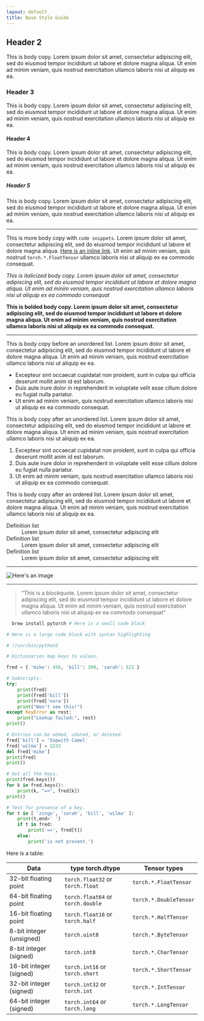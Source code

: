 ```yaml
---
layout: default
title: Base Style Guide
---
```


## Header 2
This is body copy. Lorem ipsum dolor sit amet, consectetur adipiscing elit, sed do eiusmod tempor incididunt ut labore et dolore magna aliqua. Ut enim ad minim veniam, quis nostrud exercitation ullamco laboris nisi ut aliquip ex ea.

### Header 3

This is body copy. Lorem ipsum dolor sit amet, consectetur adipiscing elit, sed do eiusmod tempor incididunt ut labore et dolore magna aliqua. Ut enim ad minim veniam, quis nostrud exercitation ullamco laboris nisi ut aliquip ex ea.

#### Header 4

This is body copy. Lorem ipsum dolor sit amet, consectetur adipiscing elit, sed do eiusmod tempor incididunt ut labore et dolore magna aliqua. Ut enim ad minim veniam, quis nostrud exercitation ullamco laboris nisi ut aliquip ex ea.

##### Header 5

This is body copy. Lorem ipsum dolor sit amet, consectetur adipiscing elit, sed do eiusmod tempor incididunt ut labore et dolore magna aliqua. Ut enim ad minim veniam, quis nostrud exercitation ullamco laboris nisi ut aliquip ex ea.

---

This is more body copy with `code snippets`. Lorem ipsum dolor sit amet, consectetur adipiscing elit, sed do eiusmod tempor incididunt ut labore et dolore magna aliqua. [Here is an inline link](#). Ut enim ad minim veniam, quis nostrud `torch.*.FloatTensor` ullamco laboris nisi ut aliquip ex ea commodo consequat.

_This is italicized body copy. Lorem ipsum dolor sit amet, consectetur adipiscing elit, sed do eiusmod tempor incididunt ut labore et dolore magna aliqua. Ut enim ad minim veniam, quis nostrud exercitation ullamco laboris nisi ut aliquip ex ea commodo consequat_

**This is bolded body copy. Lorem ipsum dolor sit amet, consectetur adipiscing elit, sed do eiusmod tempor incididunt ut labore et dolore magna aliqua. Ut enim ad minim veniam, quis nostrud exercitation ullamco laboris nisi ut aliquip ex ea commodo consequat.**

---

This is body copy before an unordered list. Lorem ipsum dolor sit amet, consectetur adipiscing elit, sed do eiusmod tempor incididunt ut labore et dolore magna aliqua. Ut enim ad minim veniam, quis nostrud exercitation ullamco laboris nisi ut aliquip ex ea.

- Excepteur sint occaecat cupidatat non proident, sunt in culpa qui officia deserunt mollit anim id est laborum.
- Duis aute irure dolor in reprehenderit in voluptate velit esse cillum dolore eu fugiat nulla pariatur.
- Ut enim ad minim veniam, quis nostrud exercitation ullamco laboris nisi ut aliquip ex ea commodo consequat.

This is body copy after an unordered list. Lorem ipsum dolor sit amet, consectetur adipiscing elit, sed do eiusmod tempor incididunt ut labore et dolore magna aliqua. Ut enim ad minim veniam, quis nostrud exercitation ullamco laboris nisi ut aliquip ex ea.

1. Excepteur sint occaecat cupidatat non proident, sunt in culpa qui officia deserunt mollit anim id est laborum.
2. Duis aute irure dolor in reprehenderit in voluptate velit esse cillum dolore eu fugiat nulla pariatur.
3. Ut enim ad minim veniam, quis nostrud exercitation ullamco laboris nisi ut aliquip ex ea commodo consequat.

This is body copy after an ordered list. Lorem ipsum dolor sit amet, consectetur adipiscing elit, sed do eiusmod tempor incididunt ut labore et dolore magna aliqua. Ut enim ad minim veniam, quis nostrud exercitation ullamco laboris nisi ut aliquip ex ea.

<dl>
  <dt>Definition list</dt>
  <dd>Lorem ipsum dolor sit amet, consectetur adipiscing elit</dd>

  <dt>Definition list</dt>
  <dd>Lorem ipsum dolor sit amet, consectetur adipiscing elit</dd>

  <dt>Definition list</dt>
  <dd>Lorem ipsum dolor sit amet, consectetur adipiscing elit</dd>
</dl>

---

![Here's an image](http://via.placeholder.com/1000x200/e44c2c/ffffff "Sample image")

---

> "This is a blockquote. Lorem ipsum dolor sit amet, consectetur adipiscing elit, sed do eiusmod tempor incididunt ut labore et dolore magna aliqua. Ut enim ad minim veniam, quis nostrud exercitation ullamco laboris nisi ut aliquip ex ea commodo consequat"

```sh
  brew install pytorch # Here is a small code block
```

```python
# Here is a large code block with syntax highlighting

# !/usr/bin/python3

# Dictionaries map keys to values.

fred = { 'mike': 456, 'bill': 399, 'sarah': 521 }

# Subscripts.
try:
    print(fred)
    print(fred['bill'])
    print(fred['nora'])
    print("Won't see this!")
except KeyError as rest:
    print("Lookup failed:", rest)
print()

# Entries can be added, udated, or deleted.
fred['bill'] = 'Sopwith Camel'
fred['wilma'] = 2233
del fred['mike']
print(fred)
print()

# Get all the keys.
print(fred.keys())
for k in fred.keys():
    print(k, "=>", fred[k])
print()

# Test for presence of a key.
for t in [ 'zingo', 'sarah', 'bill', 'wilma' ]:
    print(t,end=' ')
    if t in fred:
        print('=>', fred[t])
    else:
        print('is not present.')
```

Here is a table:

| Data | type torch.dtype | Tensor types |
|------|------------------|--------------|
| 32-bit floating point | `torch.float32` or `torch.float` | `torch.*.FloatTensor`
| 64-bit floating point | `torch.float64` or `torch.double` | `torch.*.DoubleTensor`
| 16-bit floating point | `torch.float16` or `torch.half` | `torch.*.HalfTensor`
| 8-bit integer (unsigned) |  `torch.uint8` | `torch.*.ByteTensor`
| 8-bit integer (signed) | `torch.int8` | `torch.*.CharTensor`
| 16-bit integer (signed) | `torch.int16` or `torch.short` | `torch.*.ShortTensor`
| 32-bit integer (signed) | `torch.int32` or `torch.int` | `torch.*.IntTensor`
| 64-bit integer (signed) | `torch.int64` or `torch.long` | `torch.*.LongTensor`

